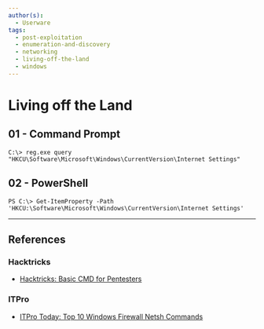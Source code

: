 ```yaml
---
author(s):
  - Userware
tags:
  - post-exploitation
  - enumeration-and-discovery
  - networking
  - living-off-the-land
  - windows
---
```

# Living off the Land

## 01 - Command Prompt

```
C:\> reg.exe query "HKCU\Software\Microsoft\Windows\CurrentVersion\Internet Settings"
```

## 02 - PowerShell

```
PS C:\> Get-ItemProperty -Path 'HKCU:\Software\Microsoft\Windows\CurrentVersion\Internet Settings'
```

---
## References

### Hacktricks

- [Hacktricks: Basic CMD for Pentesters](https://book.hacktricks.wiki/en/windows-hardening/basic-cmd-for-pentesters.html)

### ITPro

- [ITPro Today: Top 10 Windows Firewall Netsh Commands](https://www.itprotoday.com/windows-8/top-10-windows-firewall-netsh-commands)